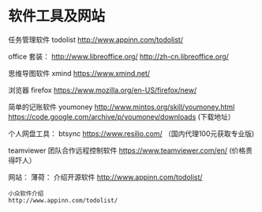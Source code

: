 # 软件工具及网站

  任务管理软件
  todolist 
  http://www.appinn.com/todolist/


  office 套装： 
   http://www.libreoffice.org/
   http://zh-cn.libreoffice.org/
  
  思维导图软件
  xmind
  https://www.xmind.net/


  浏览器
  firefox
  https://www.mozilla.org/en-US/firefox/new/

  简单的记账软件
  youmoney
  http://www.mintos.org/skill/youmoney.html
  https://code.google.com/archive/p/youmoney/downloads (下载地址）



  个人网盘工具：
  btsync
  https://www.resilio.com/ （国内代理100元获取专业版)


  teamviewer 团队合作远程控制软件
  https://www.teamviewer.com/en/ (价格贵得吓人）


  网站：
    薄荷： 介绍开源软件
    http://www.appinn.com/todolist/ 

    小众软件介绍
    http://www.appinn.com/todolist/





